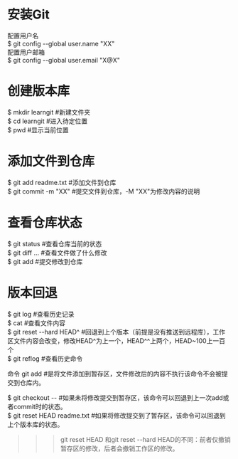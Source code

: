 # 安装Git
配置用户名    
$ git config --global user.name "XX"    
配置用户邮箱    
$ git config --global user.email "X@X"    

# 创建版本库
$ mkdir learngit #新建文件夹    
$ cd learngit #进入待定位置    
$ pwd #显示当前位置    

# 添加文件到仓库
$ git add readme.txt #添加文件到仓库    
$ git commit -m "XX" #提交文件到仓库，-M "XX"为修改内容的说明

# 查看仓库状态
$ git status #查看仓库当前的状态    
$ git diff <file>... #查看文件做了什么修改    
$ git add <file> #提交修改到仓库    

# 版本回退
$ git log #查看历史记录    
$ cat <file> #查看文件内容    
$ git reset --hard HEAD^ #回退到上个版本（前提是没有推送到远程库），工作区文件内容会改变，修改HEAD^为上一个，HEAD^^上两个，HEAD~100上一百个  
$ git reflog #查看历史命令
  
命令 git add <file> #是将文件添加到暂存区，文件修改后的内容不执行该命令不会被提交到仓库内。    
  
$ git checkout -- <file> #如果未将修改提交到暂存区，该命令可以回退到上一次add或者commit时的状态。  
$ git reset HEAD readme.txt #如果将修改提交到了暂存区，该命令可以回退到上个版本库的状态。
  
>>> git reset HEAD <file>和git reset --hard HEAD的不同：前者仅撤销暂存区的修改，后者会撤销工作区的修改。
